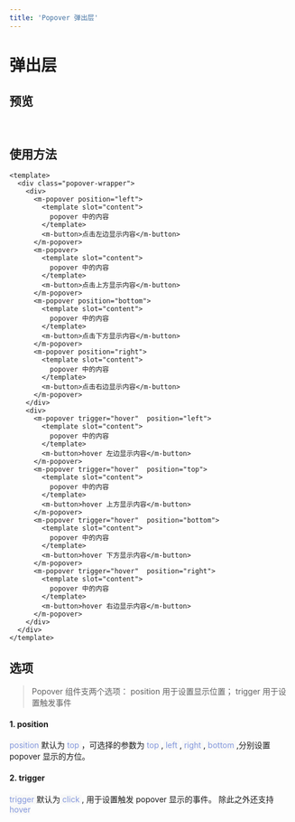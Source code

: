 ```yaml
---
title: 'Popover 弹出层'
---
```

# 弹出层
## 预览
&nbsp;
<ClientOnly>
    <popover-demo></popover-demo>
</ClientOnly>
## 使用方法
```vue
<template>
  <div class="popover-wrapper">
    <div>
      <m-popover position="left">
        <template slot="content">
          popover 中的内容
        </template>
        <m-button>点击左边显示内容</m-button>
      </m-popover>
      <m-popover>
        <template slot="content">
          popover 中的内容
        </template>
        <m-button>点击上方显示内容</m-button>
      </m-popover>
      <m-popover position="bottom">
        <template slot="content">
          popover 中的内容
        </template>
        <m-button>点击下方显示内容</m-button>
      </m-popover>
      <m-popover position="right">
        <template slot="content">
          popover 中的内容
        </template>
        <m-button>点击右边显示内容</m-button>
      </m-popover>
    </div>
    <div>
      <m-popover trigger="hover"  position="left">
        <template slot="content">
          popover 中的内容
        </template>
        <m-button>hover 左边显示内容</m-button>
      </m-popover>
      <m-popover trigger="hover"  position="top">
        <template slot="content">
          popover 中的内容
        </template>
        <m-button>hover 上方显示内容</m-button>
      </m-popover>
      <m-popover trigger="hover"  position="bottom">
        <template slot="content">
          popover 中的内容
        </template>
        <m-button>hover 下方显示内容</m-button>
      </m-popover>
      <m-popover trigger="hover"  position="right">
        <template slot="content">
          popover 中的内容
        </template>
        <m-button>hover 右边显示内容</m-button>
      </m-popover>
    </div>
  </div>
</template>
```
## 选项
> Popover 组件支两个选项： position 用于设置显示位置； trigger 用于设置触发事件
#### 1. position
<span style='color:#8397dc;background-color:#F8F8F8'> position </span> 默认为 <span style='color:#8397dc;background-color:#F8F8F8'> top </span>，可选择的参数为 
<span style='color:#8397dc;background-color:#F8F8F8'> top </span>,<span style='color:#8397dc;background-color:#F8F8F8'> left </span>,<span style='color:#8397dc;background-color:#F8F8F8'> right </span>,<span style='color:#8397dc;background-color:#F8F8F8'> bottom </span>,分别设置 popover 显示的方位。
#### 2. trigger
<span style='color:#8397dc;background-color:#F8F8F8'> trigger </span> 默认为<span style='color:#8397dc;background-color:#F8F8F8'> click </span>, 用于设置触发 popover 显示的事件。 除此之外还支持<span style='color:#8397dc;background-color:#F8F8F8'> hover </span>
